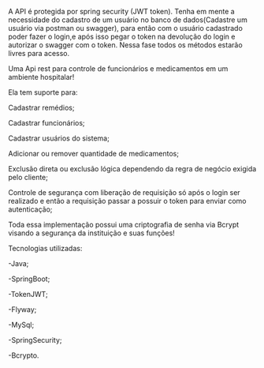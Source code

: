 A API é protegida por spring security (JWT token). Tenha em mente a necessidade do cadastro de um usuário no banco de dados(Cadastre um usuário via postman ou swagger), para então com o usuário cadastrado poder fazer o login,e após isso pegar o token na devolução do login e autorizar o swagger com o token. Nessa fase todos os métodos estarão livres para acesso.

Uma Api rest para controle de funcionários e medicamentos em um ambiente hospitalar!

Ela tem suporte para:

Cadastrar remédios;

Cadastrar funcionários;

Cadastrar usuários do sistema;

Adicionar ou remover quantidade de medicamentos;

Exclusão direta ou exclusão lógica dependendo da regra de negócio exigida pelo cliente;

Controle de segurança com liberação de requisição só após o login ser realizado e então a requisição passar a possuir o token para enviar como autenticação;

Toda essa implementação possui uma criptografia de senha via Bcrypt visando a segurança da instituição e suas funções!

Tecnologias utilizadas:

-Java;

-SpringBoot;

-TokenJWT;

-Flyway;

-MySql;

-SpringSecurity;

-Bcrypto.
